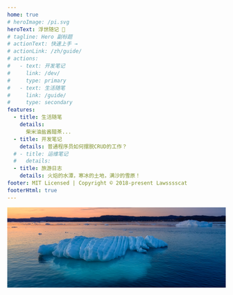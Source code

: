 ```yaml
---
home: true
# heroImage: /pi.svg
heroText: 浮世随记 🍃
# tagline: Hero 副标题
# actionText: 快速上手 →
# actionLink: /zh/guide/
# actions:
#   - text: 开发笔记
#     link: /dev/
#     type: primary
#   - text: 生活随笔
#     link: /guide/
#     type: secondary
features:
  - title: 生活随笔
    details: 
      柴米油盐酱醋茶...
  - title: 开发笔记
    details: 普通程序员如何摆脱CRUD的工作？
  # - title: 运维笔记
  #   details: 
  - title: 旅游日志
    details: 火焰的水潭，寒冰的土地，满沙的雪原！
footer: MIT Licensed | Copyright © 2018-present Lawsssscat
footerHtml: true
---
```


![](/images/What_is_the_dark_web-Hero.jpg)
